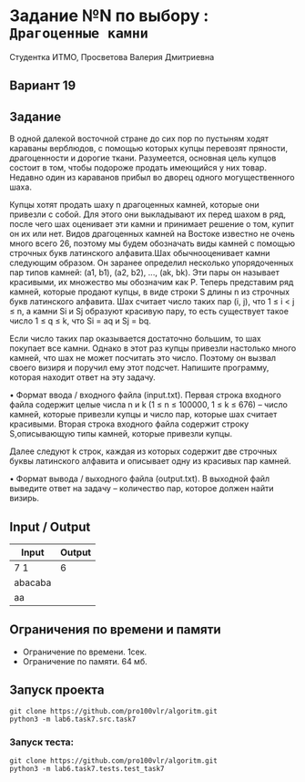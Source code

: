 # Задание №N по выбору : `Драгоценные камни`

Студентка ИТМО, Просветова Валерия Дмитриевна

## Вариант 19

## Задание 

В одной далекой восточной стране до сих пор по пустыням ходят караваны верблюдов, с помощью которых купцы перевозят пряности, драгоценности и дорогие ткани. Разумеется, основная цель купцов состоит в том, чтобы подороже продать имеющийся у них товар. Недавно один из караванов прибыл во дворец одного могущественного шаха.

Купцы хотят продать шаху n драгоценных камней, которые они привезли с собой. Для этого они выкладывают их перед шахом в ряд, после чего шах оценивает эти камни и принимает решение о том, купит он их или нет. Видов драгоценных камней на Востоке известно не очень много всего 26, поэтому мы будем обозначать виды камней с помощью строчных букв латинского алфавита.Шах обычнооценивает камни следующим образом. Он заранее определил несколько упорядоченных пар типов камней: (a1, b1), (a2, b2), ..., (ak, bk). Эти пары он называет красивыми, их множество мы обозначим как P. Теперь представим ряд камней, которые продают купцы, в виде строки S длины n из строчных букв латинского алфавита. Шах считает число таких пар (i, j), что 1 ≤ i < j ≤ n, а камни Si и Sj образуют красивую пару, то есть существует такое число 1 ≤ q ≤ k, что Si = aq и Sj = bq.

Если число таких пар оказывается достаточно большим, то шах покупает все
камни. Однако в этот раз купцы привезли настолько много камней, что шах не
может посчитать это число. Поэтому он вызвал своего визиря и поручил ему этот
подсчет. Напишите программу, которая находит ответ на эту задачу.

• Формат ввода / входного файла (input.txt). Первая строка входного файла содержит целые числа n и k (1 ≤ n ≤ 100000, 1 ≤ k ≤ 676) – число камней, которые привезли купцы и число пар, которые шах считает красивыми. Вторая строка входного файла содержит строку S,описывающую типы камней, которые привезли купцы.

Далее следуют k строк, каждая из которых содержит две строчных буквы
латинского алфавита и описывает одну из красивых пар камней.

• Формат вывода / выходного файла (output.txt). В выходной файл выведите ответ на задачу – количество пар, которое должен найти визирь.

## Input / Output 

| Input    | Output   |
|----------|----------|
| 7 1      | 6        |
| abacaba  |          |
| aa       |          |

## Ограничения по времени и памяти

- Ограничение по времени. 1сек.
- Ограничение по памяти. 64 мб.

## Запуск проекта

`git clone https://github.com/pro100vlr/algoritm.git`   
`python3 -m lab6.task7.src.task7`

### Запуск теста:   
   
`git clone https://github.com/pro100vlr/algoritm.git`   
`python3 -m lab6.task7.tests.test_task7`
